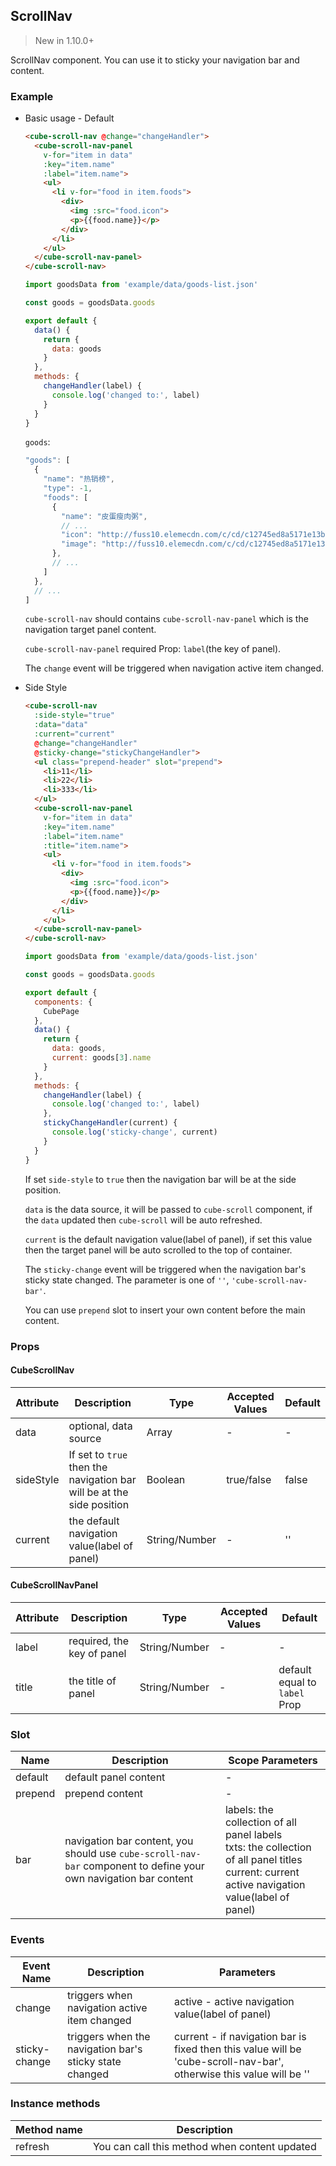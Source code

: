 ## ScrollNav

> New in 1.10.0+

ScrollNav component. You can use it to sticky your navigation bar and content.

### Example

- Basic usage - Default

  ```html
  <cube-scroll-nav @change="changeHandler">
    <cube-scroll-nav-panel
      v-for="item in data"
      :key="item.name"
      :label="item.name">
      <ul>
        <li v-for="food in item.foods">
          <div>
            <img :src="food.icon">
            <p>{{food.name}}</p>
          </div>
        </li>
      </ul>
    </cube-scroll-nav-panel>
  </cube-scroll-nav>
  ```
  ```js
  import goodsData from 'example/data/goods-list.json'

  const goods = goodsData.goods

  export default {
    data() {
      return {
        data: goods
      }
    },
    methods: {
      changeHandler(label) {
        console.log('changed to:', label)
      }
    }
  }
  ```

  `goods`:
  ```js
  "goods": [
    {
      "name": "热销榜",
      "type": -1,
      "foods": [
        {
          "name": "皮蛋瘦肉粥",
          // ...
          "icon": "http://fuss10.elemecdn.com/c/cd/c12745ed8a5171e13b427dbc39401jpeg.jpeg?imageView2/1/w/114/h/114",
          "image": "http://fuss10.elemecdn.com/c/cd/c12745ed8a5171e13b427dbc39401jpeg.jpeg?imageView2/1/w/750/h/750"
        },
        // ...
      ]
    },
    // ...
  ]
  ```

  `cube-scroll-nav` should contains `cube-scroll-nav-panel` which is the navigation target panel content.

  `cube-scroll-nav-panel` required Prop: `label`(the key of panel).

  The `change` event will be triggered when navigation active item changed.

- Side Style

  ```html
  <cube-scroll-nav
    :side-style="true"
    :data="data"
    :current="current"
    @change="changeHandler"
    @sticky-change="stickyChangeHandler">
    <ul class="prepend-header" slot="prepend">
      <li>11</li>
      <li>22</li>
      <li>333</li>
    </ul>
    <cube-scroll-nav-panel
      v-for="item in data"
      :key="item.name"
      :label="item.name"
      :title="item.name">
      <ul>
        <li v-for="food in item.foods">
          <div>
            <img :src="food.icon">
            <p>{{food.name}}</p>
          </div>
        </li>
      </ul>
    </cube-scroll-nav-panel>
  </cube-scroll-nav>
  ```
  ```js
  import goodsData from 'example/data/goods-list.json'

  const goods = goodsData.goods

  export default {
    components: {
      CubePage
    },
    data() {
      return {
        data: goods,
        current: goods[3].name
      }
    },
    methods: {
      changeHandler(label) {
        console.log('changed to:', label)
      },
      stickyChangeHandler(current) {
        console.log('sticky-change', current)
      }
    }
  }
  ```

  If set `side-style` to `true` then the navigation bar will be at the side position.

  `data` is the data source, it will be passed to `cube-scroll` component, if the `data` updated then `cube-scroll` will be auto refreshed.

  `current` is the default navigation value(label of panel), if set this value then the target panel will be auto scrolled to the top of container.

  The `sticky-change` event will be triggered when the navigation bar's sticky state changed. The parameter is one of `''`, `'cube-scroll-nav-bar'`.

  You can use `prepend` slot to insert your own content before the main content.

### Props

#### CubeScrollNav

| Attribute | Description | Type | Accepted Values | Default |
| - | - | - | - | - |
| data | optional, data source | Array | - | - |
| sideStyle | If set to `true` then the navigation bar will be at the side position | Boolean | true/false | false |
| current | the default navigation value(label of panel) | String/Number | - | '' |

#### CubeScrollNavPanel

| Attribute | Description | Type | Accepted Values | Default |
| - | - | - | - | - |
| label | required, the key of panel | String/Number | - | - |
| title | the title of panel | String/Number | - | default equal to `label` Prop |

### Slot

| Name | Description | Scope Parameters |
| - | - | - |
| default | default panel content | - |
| prepend | prepend content | - |
| bar | navigation bar content, you should use `cube-scroll-nav-bar` component to define your own navigation bar content | labels: the collection of all panel labels<br>txts: the collection of all panel titles<br>current: current active navigation value(label of panel) |

### Events

| Event Name | Description | Parameters |
| - | - | - |
| change | triggers when navigation active item changed | active - active navigation value(label of panel) |
| sticky-change | triggers when the navigation bar's sticky state changed | current - if navigation bar is fixed then this value will be 'cube-scroll-nav-bar', otherwise this value will be '' |

### Instance methods

| Method name | Description |
| - | - |
| refresh | You can call this method when content updated |
